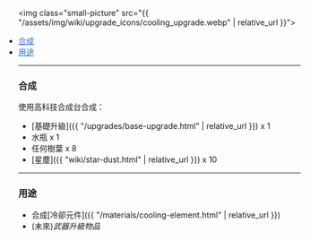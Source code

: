 <img class="small-picture" src="{{ "/assets/img/wiki/upgrade_icons/cooling_upgrade.webp" | relative_url }}">

<div class="article-content">
<ul style="padding:0px;margin:0px">
    <li><a href="#合成" style="color:#2a6cd6;">合成</a></li>
    <li><a href="#用途" style="color:#2a6cd6;">用途</a></li>
</ul>
</div>

---

<a name="合成"></a>

### 合成

使用高科技合成台合成：

- [基礎升級]({{ "/upgrades/base-upgrade.html" | relative_url }}) x 1  
- 水瓶 x 1  
- 任何樹葉 x 8  
- [星塵]({{ "wiki/star-dust.html" | relative_url }}) x 10  

---

<a name="用途"></a>

### 用途

- 合成[冷卻元件]({{ "/materials/cooling-element.html" | relative_url }})  
- (未來)_武器升級物品_
